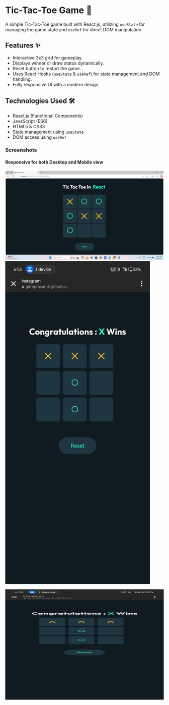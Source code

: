 # Tic-Tac-Toe Game 🎲

A simple Tic-Tac-Toe game built with React.js, utilizing `useState` for managing the game state and `useRef` for direct DOM manipulation.

## Features ✨
- Interactive 3x3 grid for gameplay.
- Displays winner or draw status dynamically.
- Reset button to restart the game.
- Uses React Hooks (`useState` & `useRef`) for state management and DOM handling.
- Fully responsive UI with a modern design.

## Technologies Used 🛠️
- React.js (Functional Components)
- JavaScript (ES6)
- HTML5 & CSS3
- State management using `useState`
- DOM access using `useRef`

### Screenshots 

#### Responsive for both Desktop and Mobile view

![Alttext](public/s1.png)
![Alttxt](public/s2.jpeg)

<img src="./public/s2.jpeg" width=600 height=350>


